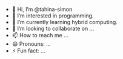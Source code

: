 - 👋 Hi, I’m @tahina-simon
- 👀 I’m interested in programming.
- 🌱 I’m currently learning hybrid computing.
- 💞️ I’m looking to collaborate on ...
- 📫 How to reach me ...
- 😄 Pronouns: ...
- ⚡ Fun fact: ...

<!---
tahina-simon/tahina-simon is a ✨ special ✨ repository because its `README.md` (this file) appears on your GitHub profile.
You can click the Preview link to take a look at your changes.
--->
